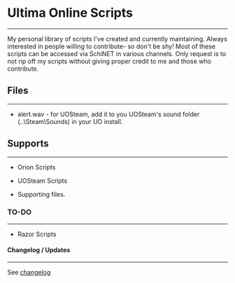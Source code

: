# Ultima Online Scripts

---

My personal library of scripts I've created and currently maintaining. Always interested in people willing to contribute- so don't be shy! Most of these scripts can be accessed via SchiNET in various channels. Only request is to not rip off my scripts without giving proper credit to me and those who contribute.

## Files

---

+ alert.wav - for UOSteam, add it to you UOSteam's sound folder (..\Steam\Sounds) in your UO install.

## Supports

---

+ Orion Scripts

+ UOSteam Scripts

+ Supporting files.

### TO-DO

---

+ Razor Scripts

#### Changelog / Updates

---

See [changelog](https://github.com/d0x1p2/UO-Scripts/blob/master/changelog)

